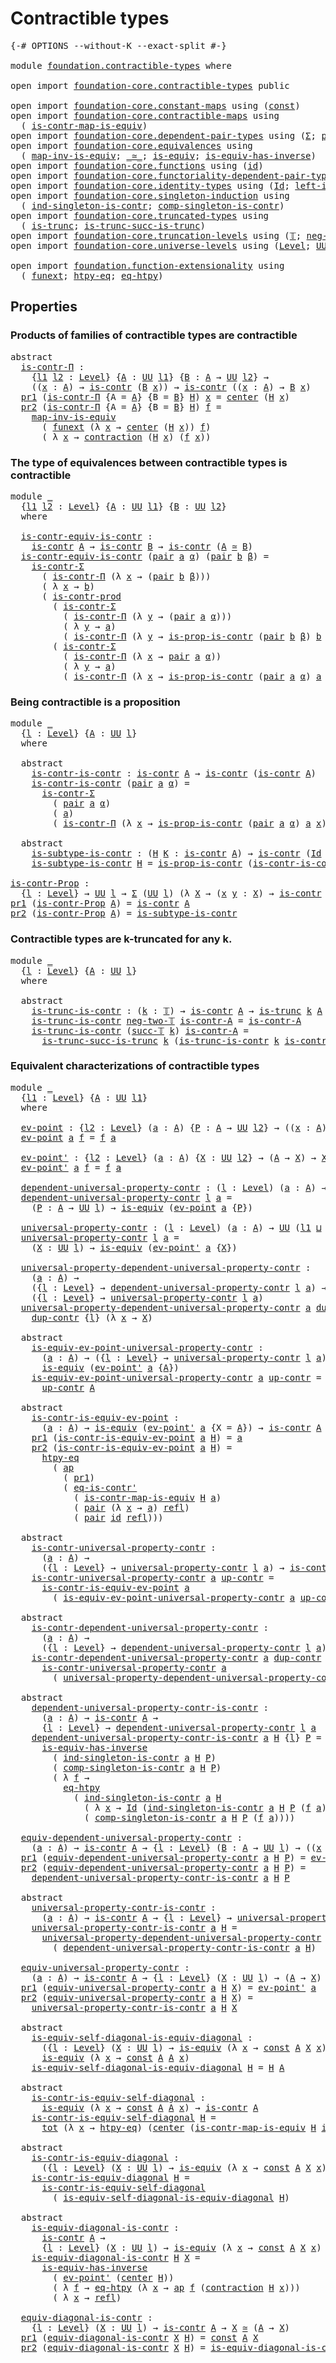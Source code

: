 # Contractible types

<pre class="Agda"><a id="31" class="Symbol">{-#</a> <a id="35" class="Keyword">OPTIONS</a> <a id="43" class="Pragma">--without-K</a> <a id="55" class="Pragma">--exact-split</a> <a id="69" class="Symbol">#-}</a>

<a id="74" class="Keyword">module</a> <a id="81" href="foundation.contractible-types.html" class="Module">foundation.contractible-types</a> <a id="111" class="Keyword">where</a>

<a id="118" class="Keyword">open</a> <a id="123" class="Keyword">import</a> <a id="130" href="foundation-core.contractible-types.html" class="Module">foundation-core.contractible-types</a> <a id="165" class="Keyword">public</a>

<a id="173" class="Keyword">open</a> <a id="178" class="Keyword">import</a> <a id="185" href="foundation-core.constant-maps.html" class="Module">foundation-core.constant-maps</a> <a id="215" class="Keyword">using</a> <a id="221" class="Symbol">(</a><a id="222" href="foundation-core.constant-maps.html#203" class="Function">const</a><a id="227" class="Symbol">)</a>
<a id="229" class="Keyword">open</a> <a id="234" class="Keyword">import</a> <a id="241" href="foundation-core.contractible-maps.html" class="Module">foundation-core.contractible-maps</a> <a id="275" class="Keyword">using</a>
  <a id="283" class="Symbol">(</a> <a id="285" href="foundation-core.contractible-maps.html#3850" class="Function">is-contr-map-is-equiv</a><a id="306" class="Symbol">)</a>
<a id="308" class="Keyword">open</a> <a id="313" class="Keyword">import</a> <a id="320" href="foundation-core.dependent-pair-types.html" class="Module">foundation-core.dependent-pair-types</a> <a id="357" class="Keyword">using</a> <a id="363" class="Symbol">(</a><a id="364" href="foundation-core.dependent-pair-types.html#502" class="Record">Σ</a><a id="365" class="Symbol">;</a> <a id="367" href="foundation-core.dependent-pair-types.html#575" class="InductiveConstructor">pair</a><a id="371" class="Symbol">;</a> <a id="373" href="foundation-core.dependent-pair-types.html#592" class="Field">pr1</a><a id="376" class="Symbol">;</a> <a id="378" href="foundation-core.dependent-pair-types.html#604" class="Field">pr2</a><a id="381" class="Symbol">)</a>
<a id="383" class="Keyword">open</a> <a id="388" class="Keyword">import</a> <a id="395" href="foundation-core.equivalences.html" class="Module">foundation-core.equivalences</a> <a id="424" class="Keyword">using</a>
  <a id="432" class="Symbol">(</a> <a id="434" href="foundation-core.equivalences.html#4173" class="Function">map-inv-is-equiv</a><a id="450" class="Symbol">;</a> <a id="452" href="foundation-core.equivalences.html#1607" class="Function Operator">_≃_</a><a id="455" class="Symbol">;</a> <a id="457" href="foundation-core.equivalences.html#1542" class="Function">is-equiv</a><a id="465" class="Symbol">;</a> <a id="467" href="foundation-core.equivalences.html#2999" class="Function">is-equiv-has-inverse</a><a id="487" class="Symbol">)</a>
<a id="489" class="Keyword">open</a> <a id="494" class="Keyword">import</a> <a id="501" href="foundation-core.functions.html" class="Module">foundation-core.functions</a> <a id="527" class="Keyword">using</a> <a id="533" class="Symbol">(</a><a id="534" href="foundation-core.functions.html#309" class="Function">id</a><a id="536" class="Symbol">)</a>
<a id="538" class="Keyword">open</a> <a id="543" class="Keyword">import</a> <a id="550" href="foundation-core.functoriality-dependent-pair-types.html" class="Module">foundation-core.functoriality-dependent-pair-types</a> <a id="601" class="Keyword">using</a> <a id="607" class="Symbol">(</a><a id="608" href="foundation-core.functoriality-dependent-pair-types.html#1881" class="Function">tot</a><a id="611" class="Symbol">)</a>
<a id="613" class="Keyword">open</a> <a id="618" class="Keyword">import</a> <a id="625" href="foundation-core.identity-types.html" class="Module">foundation-core.identity-types</a> <a id="656" class="Keyword">using</a> <a id="662" class="Symbol">(</a><a id="663" href="foundation-core.identity-types.html#641" class="Datatype">Id</a><a id="665" class="Symbol">;</a> <a id="667" href="foundation-core.identity-types.html#1995" class="Function">left-inv</a><a id="675" class="Symbol">;</a> <a id="677" href="foundation-core.identity-types.html#694" class="InductiveConstructor">refl</a><a id="681" class="Symbol">;</a> <a id="683" href="foundation-core.identity-types.html#2853" class="Function">ap</a><a id="685" class="Symbol">)</a>
<a id="687" class="Keyword">open</a> <a id="692" class="Keyword">import</a> <a id="699" href="foundation-core.singleton-induction.html" class="Module">foundation-core.singleton-induction</a> <a id="735" class="Keyword">using</a>
  <a id="743" class="Symbol">(</a> <a id="745" href="foundation-core.singleton-induction.html#1505" class="Function">ind-singleton-is-contr</a><a id="767" class="Symbol">;</a> <a id="769" href="foundation-core.singleton-induction.html#1760" class="Function">comp-singleton-is-contr</a><a id="792" class="Symbol">)</a>
<a id="794" class="Keyword">open</a> <a id="799" class="Keyword">import</a> <a id="806" href="foundation-core.truncated-types.html" class="Module">foundation-core.truncated-types</a> <a id="838" class="Keyword">using</a>
  <a id="846" class="Symbol">(</a> <a id="848" href="foundation-core.truncated-types.html#1466" class="Function">is-trunc</a><a id="856" class="Symbol">;</a> <a id="858" href="foundation-core.truncated-types.html#2114" class="Function">is-trunc-succ-is-trunc</a><a id="880" class="Symbol">)</a>
<a id="882" class="Keyword">open</a> <a id="887" class="Keyword">import</a> <a id="894" href="foundation-core.truncation-levels.html" class="Module">foundation-core.truncation-levels</a> <a id="928" class="Keyword">using</a> <a id="934" class="Symbol">(</a><a id="935" href="foundation-core.truncation-levels.html#382" class="Datatype">𝕋</a><a id="936" class="Symbol">;</a> <a id="938" href="foundation-core.truncation-levels.html#403" class="InductiveConstructor">neg-two-𝕋</a><a id="947" class="Symbol">;</a> <a id="949" href="foundation-core.truncation-levels.html#419" class="InductiveConstructor">succ-𝕋</a><a id="955" class="Symbol">)</a>
<a id="957" class="Keyword">open</a> <a id="962" class="Keyword">import</a> <a id="969" href="foundation-core.universe-levels.html" class="Module">foundation-core.universe-levels</a> <a id="1001" class="Keyword">using</a> <a id="1007" class="Symbol">(</a><a id="1008" href="Agda.Primitive.html#597" class="Postulate">Level</a><a id="1013" class="Symbol">;</a> <a id="1015" href="foundation-core.universe-levels.html#222" class="Primitive">UU</a><a id="1017" class="Symbol">;</a> <a id="1019" href="Agda.Primitive.html#810" class="Primitive Operator">_⊔_</a><a id="1022" class="Symbol">;</a> <a id="1024" href="Agda.Primitive.html#780" class="Primitive">lsuc</a><a id="1028" class="Symbol">)</a>

<a id="1031" class="Keyword">open</a> <a id="1036" class="Keyword">import</a> <a id="1043" href="foundation.function-extensionality.html" class="Module">foundation.function-extensionality</a> <a id="1078" class="Keyword">using</a>
  <a id="1086" class="Symbol">(</a> <a id="1088" href="foundation.function-extensionality.html#1240" class="Postulate">funext</a><a id="1094" class="Symbol">;</a> <a id="1096" href="foundation.function-extensionality.html#946" class="Function">htpy-eq</a><a id="1103" class="Symbol">;</a> <a id="1105" href="foundation.function-extensionality.html#1446" class="Function">eq-htpy</a><a id="1112" class="Symbol">)</a>
</pre>
## Properties

### Products of families of contractible types are contractible

<pre class="Agda"><a id="1207" class="Keyword">abstract</a>
  <a id="is-contr-Π"></a><a id="1218" href="foundation.contractible-types.html#1218" class="Function">is-contr-Π</a> <a id="1229" class="Symbol">:</a>
    <a id="1235" class="Symbol">{</a><a id="1236" href="foundation.contractible-types.html#1236" class="Bound">l1</a> <a id="1239" href="foundation.contractible-types.html#1239" class="Bound">l2</a> <a id="1242" class="Symbol">:</a> <a id="1244" href="Agda.Primitive.html#597" class="Postulate">Level</a><a id="1249" class="Symbol">}</a> <a id="1251" class="Symbol">{</a><a id="1252" href="foundation.contractible-types.html#1252" class="Bound">A</a> <a id="1254" class="Symbol">:</a> <a id="1256" href="foundation-core.universe-levels.html#222" class="Primitive">UU</a> <a id="1259" href="foundation.contractible-types.html#1236" class="Bound">l1</a><a id="1261" class="Symbol">}</a> <a id="1263" class="Symbol">{</a><a id="1264" href="foundation.contractible-types.html#1264" class="Bound">B</a> <a id="1266" class="Symbol">:</a> <a id="1268" href="foundation.contractible-types.html#1252" class="Bound">A</a> <a id="1270" class="Symbol">→</a> <a id="1272" href="foundation-core.universe-levels.html#222" class="Primitive">UU</a> <a id="1275" href="foundation.contractible-types.html#1239" class="Bound">l2</a><a id="1277" class="Symbol">}</a> <a id="1279" class="Symbol">→</a>
    <a id="1285" class="Symbol">((</a><a id="1287" href="foundation.contractible-types.html#1287" class="Bound">x</a> <a id="1289" class="Symbol">:</a> <a id="1291" href="foundation.contractible-types.html#1252" class="Bound">A</a><a id="1292" class="Symbol">)</a> <a id="1294" class="Symbol">→</a> <a id="1296" href="foundation-core.contractible-types.html#925" class="Function">is-contr</a> <a id="1305" class="Symbol">(</a><a id="1306" href="foundation.contractible-types.html#1264" class="Bound">B</a> <a id="1308" href="foundation.contractible-types.html#1287" class="Bound">x</a><a id="1309" class="Symbol">))</a> <a id="1312" class="Symbol">→</a> <a id="1314" href="foundation-core.contractible-types.html#925" class="Function">is-contr</a> <a id="1323" class="Symbol">((</a><a id="1325" href="foundation.contractible-types.html#1325" class="Bound">x</a> <a id="1327" class="Symbol">:</a> <a id="1329" href="foundation.contractible-types.html#1252" class="Bound">A</a><a id="1330" class="Symbol">)</a> <a id="1332" class="Symbol">→</a> <a id="1334" href="foundation.contractible-types.html#1264" class="Bound">B</a> <a id="1336" href="foundation.contractible-types.html#1325" class="Bound">x</a><a id="1337" class="Symbol">)</a>
  <a id="1341" href="foundation-core.dependent-pair-types.html#592" class="Field">pr1</a> <a id="1345" class="Symbol">(</a><a id="1346" href="foundation.contractible-types.html#1218" class="Function">is-contr-Π</a> <a id="1357" class="Symbol">{</a><a id="1358" class="Argument">A</a> <a id="1360" class="Symbol">=</a> <a id="1362" href="foundation.contractible-types.html#1362" class="Bound">A</a><a id="1363" class="Symbol">}</a> <a id="1365" class="Symbol">{</a><a id="1366" class="Argument">B</a> <a id="1368" class="Symbol">=</a> <a id="1370" href="foundation.contractible-types.html#1370" class="Bound">B</a><a id="1371" class="Symbol">}</a> <a id="1373" href="foundation.contractible-types.html#1373" class="Bound">H</a><a id="1374" class="Symbol">)</a> <a id="1376" href="foundation.contractible-types.html#1376" class="Bound">x</a> <a id="1378" class="Symbol">=</a> <a id="1380" href="foundation-core.contractible-types.html#1018" class="Function">center</a> <a id="1387" class="Symbol">(</a><a id="1388" href="foundation.contractible-types.html#1373" class="Bound">H</a> <a id="1390" href="foundation.contractible-types.html#1376" class="Bound">x</a><a id="1391" class="Symbol">)</a>
  <a id="1395" href="foundation-core.dependent-pair-types.html#604" class="Field">pr2</a> <a id="1399" class="Symbol">(</a><a id="1400" href="foundation.contractible-types.html#1218" class="Function">is-contr-Π</a> <a id="1411" class="Symbol">{</a><a id="1412" class="Argument">A</a> <a id="1414" class="Symbol">=</a> <a id="1416" href="foundation.contractible-types.html#1416" class="Bound">A</a><a id="1417" class="Symbol">}</a> <a id="1419" class="Symbol">{</a><a id="1420" class="Argument">B</a> <a id="1422" class="Symbol">=</a> <a id="1424" href="foundation.contractible-types.html#1424" class="Bound">B</a><a id="1425" class="Symbol">}</a> <a id="1427" href="foundation.contractible-types.html#1427" class="Bound">H</a><a id="1428" class="Symbol">)</a> <a id="1430" href="foundation.contractible-types.html#1430" class="Bound">f</a> <a id="1432" class="Symbol">=</a>
    <a id="1438" href="foundation-core.equivalences.html#4173" class="Function">map-inv-is-equiv</a>
      <a id="1461" class="Symbol">(</a> <a id="1463" href="foundation.function-extensionality.html#1240" class="Postulate">funext</a> <a id="1470" class="Symbol">(λ</a> <a id="1473" href="foundation.contractible-types.html#1473" class="Bound">x</a> <a id="1475" class="Symbol">→</a> <a id="1477" href="foundation-core.contractible-types.html#1018" class="Function">center</a> <a id="1484" class="Symbol">(</a><a id="1485" href="foundation.contractible-types.html#1427" class="Bound">H</a> <a id="1487" href="foundation.contractible-types.html#1473" class="Bound">x</a><a id="1488" class="Symbol">))</a> <a id="1491" href="foundation.contractible-types.html#1430" class="Bound">f</a><a id="1492" class="Symbol">)</a>
      <a id="1500" class="Symbol">(</a> <a id="1502" class="Symbol">λ</a> <a id="1504" href="foundation.contractible-types.html#1504" class="Bound">x</a> <a id="1506" class="Symbol">→</a> <a id="1508" href="foundation-core.contractible-types.html#1360" class="Function">contraction</a> <a id="1520" class="Symbol">(</a><a id="1521" href="foundation.contractible-types.html#1427" class="Bound">H</a> <a id="1523" href="foundation.contractible-types.html#1504" class="Bound">x</a><a id="1524" class="Symbol">)</a> <a id="1526" class="Symbol">(</a><a id="1527" href="foundation.contractible-types.html#1430" class="Bound">f</a> <a id="1529" href="foundation.contractible-types.html#1504" class="Bound">x</a><a id="1530" class="Symbol">))</a>
</pre>
### The type of equivalences between contractible types is contractible

<pre class="Agda"><a id="1619" class="Keyword">module</a> <a id="1626" href="foundation.contractible-types.html#1626" class="Module">_</a>
  <a id="1630" class="Symbol">{</a><a id="1631" href="foundation.contractible-types.html#1631" class="Bound">l1</a> <a id="1634" href="foundation.contractible-types.html#1634" class="Bound">l2</a> <a id="1637" class="Symbol">:</a> <a id="1639" href="Agda.Primitive.html#597" class="Postulate">Level</a><a id="1644" class="Symbol">}</a> <a id="1646" class="Symbol">{</a><a id="1647" href="foundation.contractible-types.html#1647" class="Bound">A</a> <a id="1649" class="Symbol">:</a> <a id="1651" href="foundation-core.universe-levels.html#222" class="Primitive">UU</a> <a id="1654" href="foundation.contractible-types.html#1631" class="Bound">l1</a><a id="1656" class="Symbol">}</a> <a id="1658" class="Symbol">{</a><a id="1659" href="foundation.contractible-types.html#1659" class="Bound">B</a> <a id="1661" class="Symbol">:</a> <a id="1663" href="foundation-core.universe-levels.html#222" class="Primitive">UU</a> <a id="1666" href="foundation.contractible-types.html#1634" class="Bound">l2</a><a id="1668" class="Symbol">}</a>
  <a id="1672" class="Keyword">where</a>

  <a id="1681" href="foundation.contractible-types.html#1681" class="Function">is-contr-equiv-is-contr</a> <a id="1705" class="Symbol">:</a>
    <a id="1711" href="foundation-core.contractible-types.html#925" class="Function">is-contr</a> <a id="1720" href="foundation.contractible-types.html#1647" class="Bound">A</a> <a id="1722" class="Symbol">→</a> <a id="1724" href="foundation-core.contractible-types.html#925" class="Function">is-contr</a> <a id="1733" href="foundation.contractible-types.html#1659" class="Bound">B</a> <a id="1735" class="Symbol">→</a> <a id="1737" href="foundation-core.contractible-types.html#925" class="Function">is-contr</a> <a id="1746" class="Symbol">(</a><a id="1747" href="foundation.contractible-types.html#1647" class="Bound">A</a> <a id="1749" href="foundation-core.equivalences.html#1607" class="Function Operator">≃</a> <a id="1751" href="foundation.contractible-types.html#1659" class="Bound">B</a><a id="1752" class="Symbol">)</a>
  <a id="1756" href="foundation.contractible-types.html#1681" class="Function">is-contr-equiv-is-contr</a> <a id="1780" class="Symbol">(</a><a id="1781" href="foundation-core.dependent-pair-types.html#575" class="InductiveConstructor">pair</a> <a id="1786" href="foundation.contractible-types.html#1786" class="Bound">a</a> <a id="1788" href="foundation.contractible-types.html#1788" class="Bound">α</a><a id="1789" class="Symbol">)</a> <a id="1791" class="Symbol">(</a><a id="1792" href="foundation-core.dependent-pair-types.html#575" class="InductiveConstructor">pair</a> <a id="1797" href="foundation.contractible-types.html#1797" class="Bound">b</a> <a id="1799" href="foundation.contractible-types.html#1799" class="Bound">β</a><a id="1800" class="Symbol">)</a> <a id="1802" class="Symbol">=</a>
    <a id="1808" href="foundation-core.contractible-types.html#6185" class="Function">is-contr-Σ</a>
      <a id="1825" class="Symbol">(</a> <a id="1827" href="foundation.contractible-types.html#1218" class="Function">is-contr-Π</a> <a id="1838" class="Symbol">(λ</a> <a id="1841" href="foundation.contractible-types.html#1841" class="Bound">x</a> <a id="1843" class="Symbol">→</a> <a id="1845" class="Symbol">(</a><a id="1846" href="foundation-core.dependent-pair-types.html#575" class="InductiveConstructor">pair</a> <a id="1851" href="foundation.contractible-types.html#1797" class="Bound">b</a> <a id="1853" href="foundation.contractible-types.html#1799" class="Bound">β</a><a id="1854" class="Symbol">)))</a>
      <a id="1864" class="Symbol">(</a> <a id="1866" class="Symbol">λ</a> <a id="1868" href="foundation.contractible-types.html#1868" class="Bound">x</a> <a id="1870" class="Symbol">→</a> <a id="1872" href="foundation.contractible-types.html#1797" class="Bound">b</a><a id="1873" class="Symbol">)</a>
      <a id="1881" class="Symbol">(</a> <a id="1883" href="foundation-core.contractible-types.html#5420" class="Function">is-contr-prod</a>
        <a id="1905" class="Symbol">(</a> <a id="1907" href="foundation-core.contractible-types.html#6185" class="Function">is-contr-Σ</a>
          <a id="1928" class="Symbol">(</a> <a id="1930" href="foundation.contractible-types.html#1218" class="Function">is-contr-Π</a> <a id="1941" class="Symbol">(λ</a> <a id="1944" href="foundation.contractible-types.html#1944" class="Bound">y</a> <a id="1946" class="Symbol">→</a> <a id="1948" class="Symbol">(</a><a id="1949" href="foundation-core.dependent-pair-types.html#575" class="InductiveConstructor">pair</a> <a id="1954" href="foundation.contractible-types.html#1786" class="Bound">a</a> <a id="1956" href="foundation.contractible-types.html#1788" class="Bound">α</a><a id="1957" class="Symbol">)))</a>
          <a id="1971" class="Symbol">(</a> <a id="1973" class="Symbol">λ</a> <a id="1975" href="foundation.contractible-types.html#1975" class="Bound">y</a> <a id="1977" class="Symbol">→</a> <a id="1979" href="foundation.contractible-types.html#1786" class="Bound">a</a><a id="1980" class="Symbol">)</a>
          <a id="1992" class="Symbol">(</a> <a id="1994" href="foundation.contractible-types.html#1218" class="Function">is-contr-Π</a> <a id="2005" class="Symbol">(λ</a> <a id="2008" href="foundation.contractible-types.html#2008" class="Bound">y</a> <a id="2010" class="Symbol">→</a> <a id="2012" href="foundation-core.contractible-types.html#6546" class="Function">is-prop-is-contr</a> <a id="2029" class="Symbol">(</a><a id="2030" href="foundation-core.dependent-pair-types.html#575" class="InductiveConstructor">pair</a> <a id="2035" href="foundation.contractible-types.html#1797" class="Bound">b</a> <a id="2037" href="foundation.contractible-types.html#1799" class="Bound">β</a><a id="2038" class="Symbol">)</a> <a id="2040" href="foundation.contractible-types.html#1797" class="Bound">b</a> <a id="2042" href="foundation.contractible-types.html#2008" class="Bound">y</a><a id="2043" class="Symbol">)))</a>
        <a id="2055" class="Symbol">(</a> <a id="2057" href="foundation-core.contractible-types.html#6185" class="Function">is-contr-Σ</a>
          <a id="2078" class="Symbol">(</a> <a id="2080" href="foundation.contractible-types.html#1218" class="Function">is-contr-Π</a> <a id="2091" class="Symbol">(λ</a> <a id="2094" href="foundation.contractible-types.html#2094" class="Bound">x</a> <a id="2096" class="Symbol">→</a> <a id="2098" href="foundation-core.dependent-pair-types.html#575" class="InductiveConstructor">pair</a> <a id="2103" href="foundation.contractible-types.html#1786" class="Bound">a</a> <a id="2105" href="foundation.contractible-types.html#1788" class="Bound">α</a><a id="2106" class="Symbol">))</a>
          <a id="2119" class="Symbol">(</a> <a id="2121" class="Symbol">λ</a> <a id="2123" href="foundation.contractible-types.html#2123" class="Bound">y</a> <a id="2125" class="Symbol">→</a> <a id="2127" href="foundation.contractible-types.html#1786" class="Bound">a</a><a id="2128" class="Symbol">)</a>
          <a id="2140" class="Symbol">(</a> <a id="2142" href="foundation.contractible-types.html#1218" class="Function">is-contr-Π</a> <a id="2153" class="Symbol">(λ</a> <a id="2156" href="foundation.contractible-types.html#2156" class="Bound">x</a> <a id="2158" class="Symbol">→</a> <a id="2160" href="foundation-core.contractible-types.html#6546" class="Function">is-prop-is-contr</a> <a id="2177" class="Symbol">(</a><a id="2178" href="foundation-core.dependent-pair-types.html#575" class="InductiveConstructor">pair</a> <a id="2183" href="foundation.contractible-types.html#1786" class="Bound">a</a> <a id="2185" href="foundation.contractible-types.html#1788" class="Bound">α</a><a id="2186" class="Symbol">)</a> <a id="2188" href="foundation.contractible-types.html#1786" class="Bound">a</a> <a id="2190" href="foundation.contractible-types.html#2156" class="Bound">x</a><a id="2191" class="Symbol">))))</a>
</pre>
### Being contractible is a proposition

<pre class="Agda"><a id="2250" class="Keyword">module</a> <a id="2257" href="foundation.contractible-types.html#2257" class="Module">_</a>
  <a id="2261" class="Symbol">{</a><a id="2262" href="foundation.contractible-types.html#2262" class="Bound">l</a> <a id="2264" class="Symbol">:</a> <a id="2266" href="Agda.Primitive.html#597" class="Postulate">Level</a><a id="2271" class="Symbol">}</a> <a id="2273" class="Symbol">{</a><a id="2274" href="foundation.contractible-types.html#2274" class="Bound">A</a> <a id="2276" class="Symbol">:</a> <a id="2278" href="foundation-core.universe-levels.html#222" class="Primitive">UU</a> <a id="2281" href="foundation.contractible-types.html#2262" class="Bound">l</a><a id="2282" class="Symbol">}</a>
  <a id="2286" class="Keyword">where</a>
  
  <a id="2297" class="Keyword">abstract</a>
    <a id="2310" href="foundation.contractible-types.html#2310" class="Function">is-contr-is-contr</a> <a id="2328" class="Symbol">:</a> <a id="2330" href="foundation-core.contractible-types.html#925" class="Function">is-contr</a> <a id="2339" href="foundation.contractible-types.html#2274" class="Bound">A</a> <a id="2341" class="Symbol">→</a> <a id="2343" href="foundation-core.contractible-types.html#925" class="Function">is-contr</a> <a id="2352" class="Symbol">(</a><a id="2353" href="foundation-core.contractible-types.html#925" class="Function">is-contr</a> <a id="2362" href="foundation.contractible-types.html#2274" class="Bound">A</a><a id="2363" class="Symbol">)</a>
    <a id="2369" href="foundation.contractible-types.html#2310" class="Function">is-contr-is-contr</a> <a id="2387" class="Symbol">(</a><a id="2388" href="foundation-core.dependent-pair-types.html#575" class="InductiveConstructor">pair</a> <a id="2393" href="foundation.contractible-types.html#2393" class="Bound">a</a> <a id="2395" href="foundation.contractible-types.html#2395" class="Bound">α</a><a id="2396" class="Symbol">)</a> <a id="2398" class="Symbol">=</a>
      <a id="2406" href="foundation-core.contractible-types.html#6185" class="Function">is-contr-Σ</a>
        <a id="2425" class="Symbol">(</a> <a id="2427" href="foundation-core.dependent-pair-types.html#575" class="InductiveConstructor">pair</a> <a id="2432" href="foundation.contractible-types.html#2393" class="Bound">a</a> <a id="2434" href="foundation.contractible-types.html#2395" class="Bound">α</a><a id="2435" class="Symbol">)</a>
        <a id="2445" class="Symbol">(</a> <a id="2447" href="foundation.contractible-types.html#2393" class="Bound">a</a><a id="2448" class="Symbol">)</a>
        <a id="2458" class="Symbol">(</a> <a id="2460" href="foundation.contractible-types.html#1218" class="Function">is-contr-Π</a> <a id="2471" class="Symbol">(λ</a> <a id="2474" href="foundation.contractible-types.html#2474" class="Bound">x</a> <a id="2476" class="Symbol">→</a> <a id="2478" href="foundation-core.contractible-types.html#6546" class="Function">is-prop-is-contr</a> <a id="2495" class="Symbol">(</a><a id="2496" href="foundation-core.dependent-pair-types.html#575" class="InductiveConstructor">pair</a> <a id="2501" href="foundation.contractible-types.html#2393" class="Bound">a</a> <a id="2503" href="foundation.contractible-types.html#2395" class="Bound">α</a><a id="2504" class="Symbol">)</a> <a id="2506" href="foundation.contractible-types.html#2393" class="Bound">a</a> <a id="2508" href="foundation.contractible-types.html#2474" class="Bound">x</a><a id="2509" class="Symbol">))</a>

  <a id="2515" class="Keyword">abstract</a>
    <a id="2528" href="foundation.contractible-types.html#2528" class="Function">is-subtype-is-contr</a> <a id="2548" class="Symbol">:</a> <a id="2550" class="Symbol">(</a><a id="2551" href="foundation.contractible-types.html#2551" class="Bound">H</a> <a id="2553" href="foundation.contractible-types.html#2553" class="Bound">K</a> <a id="2555" class="Symbol">:</a> <a id="2557" href="foundation-core.contractible-types.html#925" class="Function">is-contr</a> <a id="2566" href="foundation.contractible-types.html#2274" class="Bound">A</a><a id="2567" class="Symbol">)</a> <a id="2569" class="Symbol">→</a> <a id="2571" href="foundation-core.contractible-types.html#925" class="Function">is-contr</a> <a id="2580" class="Symbol">(</a><a id="2581" href="foundation-core.identity-types.html#641" class="Datatype">Id</a> <a id="2584" href="foundation.contractible-types.html#2551" class="Bound">H</a> <a id="2586" href="foundation.contractible-types.html#2553" class="Bound">K</a><a id="2587" class="Symbol">)</a>
    <a id="2593" href="foundation.contractible-types.html#2528" class="Function">is-subtype-is-contr</a> <a id="2613" href="foundation.contractible-types.html#2613" class="Bound">H</a> <a id="2615" class="Symbol">=</a> <a id="2617" href="foundation-core.contractible-types.html#6546" class="Function">is-prop-is-contr</a> <a id="2634" class="Symbol">(</a><a id="2635" href="foundation.contractible-types.html#2310" class="Function">is-contr-is-contr</a> <a id="2653" href="foundation.contractible-types.html#2613" class="Bound">H</a><a id="2654" class="Symbol">)</a> <a id="2656" href="foundation.contractible-types.html#2613" class="Bound">H</a>

<a id="is-contr-Prop"></a><a id="2659" href="foundation.contractible-types.html#2659" class="Function">is-contr-Prop</a> <a id="2673" class="Symbol">:</a>
  <a id="2677" class="Symbol">{</a><a id="2678" href="foundation.contractible-types.html#2678" class="Bound">l</a> <a id="2680" class="Symbol">:</a> <a id="2682" href="Agda.Primitive.html#597" class="Postulate">Level</a><a id="2687" class="Symbol">}</a> <a id="2689" class="Symbol">→</a> <a id="2691" href="foundation-core.universe-levels.html#222" class="Primitive">UU</a> <a id="2694" href="foundation.contractible-types.html#2678" class="Bound">l</a> <a id="2696" class="Symbol">→</a> <a id="2698" href="foundation-core.dependent-pair-types.html#502" class="Record">Σ</a> <a id="2700" class="Symbol">(</a><a id="2701" href="foundation-core.universe-levels.html#222" class="Primitive">UU</a> <a id="2704" href="foundation.contractible-types.html#2678" class="Bound">l</a><a id="2705" class="Symbol">)</a> <a id="2707" class="Symbol">(λ</a> <a id="2710" href="foundation.contractible-types.html#2710" class="Bound">X</a> <a id="2712" class="Symbol">→</a> <a id="2714" class="Symbol">(</a><a id="2715" href="foundation.contractible-types.html#2715" class="Bound">x</a> <a id="2717" href="foundation.contractible-types.html#2717" class="Bound">y</a> <a id="2719" class="Symbol">:</a> <a id="2721" href="foundation.contractible-types.html#2710" class="Bound">X</a><a id="2722" class="Symbol">)</a> <a id="2724" class="Symbol">→</a> <a id="2726" href="foundation-core.contractible-types.html#925" class="Function">is-contr</a> <a id="2735" class="Symbol">(</a><a id="2736" href="foundation-core.identity-types.html#641" class="Datatype">Id</a> <a id="2739" href="foundation.contractible-types.html#2715" class="Bound">x</a> <a id="2741" href="foundation.contractible-types.html#2717" class="Bound">y</a><a id="2742" class="Symbol">))</a>
<a id="2745" href="foundation-core.dependent-pair-types.html#592" class="Field">pr1</a> <a id="2749" class="Symbol">(</a><a id="2750" href="foundation.contractible-types.html#2659" class="Function">is-contr-Prop</a> <a id="2764" href="foundation.contractible-types.html#2764" class="Bound">A</a><a id="2765" class="Symbol">)</a> <a id="2767" class="Symbol">=</a> <a id="2769" href="foundation-core.contractible-types.html#925" class="Function">is-contr</a> <a id="2778" href="foundation.contractible-types.html#2764" class="Bound">A</a>
<a id="2780" href="foundation-core.dependent-pair-types.html#604" class="Field">pr2</a> <a id="2784" class="Symbol">(</a><a id="2785" href="foundation.contractible-types.html#2659" class="Function">is-contr-Prop</a> <a id="2799" href="foundation.contractible-types.html#2799" class="Bound">A</a><a id="2800" class="Symbol">)</a> <a id="2802" class="Symbol">=</a> <a id="2804" href="foundation.contractible-types.html#2528" class="Function">is-subtype-is-contr</a>
</pre>
### Contractible types are k-truncated for any k.

<pre class="Agda"><a id="2888" class="Keyword">module</a> <a id="2895" href="foundation.contractible-types.html#2895" class="Module">_</a>
  <a id="2899" class="Symbol">{</a><a id="2900" href="foundation.contractible-types.html#2900" class="Bound">l</a> <a id="2902" class="Symbol">:</a> <a id="2904" href="Agda.Primitive.html#597" class="Postulate">Level</a><a id="2909" class="Symbol">}</a> <a id="2911" class="Symbol">{</a><a id="2912" href="foundation.contractible-types.html#2912" class="Bound">A</a> <a id="2914" class="Symbol">:</a> <a id="2916" href="foundation-core.universe-levels.html#222" class="Primitive">UU</a> <a id="2919" href="foundation.contractible-types.html#2900" class="Bound">l</a><a id="2920" class="Symbol">}</a>
  <a id="2924" class="Keyword">where</a>
  
  <a id="2935" class="Keyword">abstract</a>
    <a id="2948" href="foundation.contractible-types.html#2948" class="Function">is-trunc-is-contr</a> <a id="2966" class="Symbol">:</a> <a id="2968" class="Symbol">(</a><a id="2969" href="foundation.contractible-types.html#2969" class="Bound">k</a> <a id="2971" class="Symbol">:</a> <a id="2973" href="foundation-core.truncation-levels.html#382" class="Datatype">𝕋</a><a id="2974" class="Symbol">)</a> <a id="2976" class="Symbol">→</a> <a id="2978" href="foundation-core.contractible-types.html#925" class="Function">is-contr</a> <a id="2987" href="foundation.contractible-types.html#2912" class="Bound">A</a> <a id="2989" class="Symbol">→</a> <a id="2991" href="foundation-core.truncated-types.html#1466" class="Function">is-trunc</a> <a id="3000" href="foundation.contractible-types.html#2969" class="Bound">k</a> <a id="3002" href="foundation.contractible-types.html#2912" class="Bound">A</a>
    <a id="3008" href="foundation.contractible-types.html#2948" class="Function">is-trunc-is-contr</a> <a id="3026" href="foundation-core.truncation-levels.html#403" class="InductiveConstructor">neg-two-𝕋</a> <a id="3036" href="foundation.contractible-types.html#3036" class="Bound">is-contr-A</a> <a id="3047" class="Symbol">=</a> <a id="3049" href="foundation.contractible-types.html#3036" class="Bound">is-contr-A</a>
    <a id="3064" href="foundation.contractible-types.html#2948" class="Function">is-trunc-is-contr</a> <a id="3082" class="Symbol">(</a><a id="3083" href="foundation-core.truncation-levels.html#419" class="InductiveConstructor">succ-𝕋</a> <a id="3090" href="foundation.contractible-types.html#3090" class="Bound">k</a><a id="3091" class="Symbol">)</a> <a id="3093" href="foundation.contractible-types.html#3093" class="Bound">is-contr-A</a> <a id="3104" class="Symbol">=</a>
      <a id="3112" href="foundation-core.truncated-types.html#2114" class="Function">is-trunc-succ-is-trunc</a> <a id="3135" href="foundation.contractible-types.html#3090" class="Bound">k</a> <a id="3137" class="Symbol">(</a><a id="3138" href="foundation.contractible-types.html#2948" class="Function">is-trunc-is-contr</a> <a id="3156" href="foundation.contractible-types.html#3090" class="Bound">k</a> <a id="3158" href="foundation.contractible-types.html#3093" class="Bound">is-contr-A</a><a id="3168" class="Symbol">)</a>
</pre>
### Equivalent characterizations of contractible types

<pre class="Agda"><a id="3239" class="Keyword">module</a> <a id="3246" href="foundation.contractible-types.html#3246" class="Module">_</a>
  <a id="3250" class="Symbol">{</a><a id="3251" href="foundation.contractible-types.html#3251" class="Bound">l1</a> <a id="3254" class="Symbol">:</a> <a id="3256" href="Agda.Primitive.html#597" class="Postulate">Level</a><a id="3261" class="Symbol">}</a> <a id="3263" class="Symbol">{</a><a id="3264" href="foundation.contractible-types.html#3264" class="Bound">A</a> <a id="3266" class="Symbol">:</a> <a id="3268" href="foundation-core.universe-levels.html#222" class="Primitive">UU</a> <a id="3271" href="foundation.contractible-types.html#3251" class="Bound">l1</a><a id="3273" class="Symbol">}</a>
  <a id="3277" class="Keyword">where</a>

  <a id="3286" href="foundation.contractible-types.html#3286" class="Function">ev-point</a> <a id="3295" class="Symbol">:</a> <a id="3297" class="Symbol">{</a><a id="3298" href="foundation.contractible-types.html#3298" class="Bound">l2</a> <a id="3301" class="Symbol">:</a> <a id="3303" href="Agda.Primitive.html#597" class="Postulate">Level</a><a id="3308" class="Symbol">}</a> <a id="3310" class="Symbol">(</a><a id="3311" href="foundation.contractible-types.html#3311" class="Bound">a</a> <a id="3313" class="Symbol">:</a> <a id="3315" href="foundation.contractible-types.html#3264" class="Bound">A</a><a id="3316" class="Symbol">)</a> <a id="3318" class="Symbol">{</a><a id="3319" href="foundation.contractible-types.html#3319" class="Bound">P</a> <a id="3321" class="Symbol">:</a> <a id="3323" href="foundation.contractible-types.html#3264" class="Bound">A</a> <a id="3325" class="Symbol">→</a> <a id="3327" href="foundation-core.universe-levels.html#222" class="Primitive">UU</a> <a id="3330" href="foundation.contractible-types.html#3298" class="Bound">l2</a><a id="3332" class="Symbol">}</a> <a id="3334" class="Symbol">→</a> <a id="3336" class="Symbol">((</a><a id="3338" href="foundation.contractible-types.html#3338" class="Bound">x</a> <a id="3340" class="Symbol">:</a> <a id="3342" href="foundation.contractible-types.html#3264" class="Bound">A</a><a id="3343" class="Symbol">)</a> <a id="3345" class="Symbol">→</a> <a id="3347" href="foundation.contractible-types.html#3319" class="Bound">P</a> <a id="3349" href="foundation.contractible-types.html#3338" class="Bound">x</a><a id="3350" class="Symbol">)</a> <a id="3352" class="Symbol">→</a> <a id="3354" href="foundation.contractible-types.html#3319" class="Bound">P</a> <a id="3356" href="foundation.contractible-types.html#3311" class="Bound">a</a>
  <a id="3360" href="foundation.contractible-types.html#3286" class="Function">ev-point</a> <a id="3369" href="foundation.contractible-types.html#3369" class="Bound">a</a> <a id="3371" href="foundation.contractible-types.html#3371" class="Bound">f</a> <a id="3373" class="Symbol">=</a> <a id="3375" href="foundation.contractible-types.html#3371" class="Bound">f</a> <a id="3377" href="foundation.contractible-types.html#3369" class="Bound">a</a>

  <a id="3382" href="foundation.contractible-types.html#3382" class="Function">ev-point&#39;</a> <a id="3392" class="Symbol">:</a> <a id="3394" class="Symbol">{</a><a id="3395" href="foundation.contractible-types.html#3395" class="Bound">l2</a> <a id="3398" class="Symbol">:</a> <a id="3400" href="Agda.Primitive.html#597" class="Postulate">Level</a><a id="3405" class="Symbol">}</a> <a id="3407" class="Symbol">(</a><a id="3408" href="foundation.contractible-types.html#3408" class="Bound">a</a> <a id="3410" class="Symbol">:</a> <a id="3412" href="foundation.contractible-types.html#3264" class="Bound">A</a><a id="3413" class="Symbol">)</a> <a id="3415" class="Symbol">{</a><a id="3416" href="foundation.contractible-types.html#3416" class="Bound">X</a> <a id="3418" class="Symbol">:</a> <a id="3420" href="foundation-core.universe-levels.html#222" class="Primitive">UU</a> <a id="3423" href="foundation.contractible-types.html#3395" class="Bound">l2</a><a id="3425" class="Symbol">}</a> <a id="3427" class="Symbol">→</a> <a id="3429" class="Symbol">(</a><a id="3430" href="foundation.contractible-types.html#3264" class="Bound">A</a> <a id="3432" class="Symbol">→</a> <a id="3434" href="foundation.contractible-types.html#3416" class="Bound">X</a><a id="3435" class="Symbol">)</a> <a id="3437" class="Symbol">→</a> <a id="3439" href="foundation.contractible-types.html#3416" class="Bound">X</a>
  <a id="3443" href="foundation.contractible-types.html#3382" class="Function">ev-point&#39;</a> <a id="3453" href="foundation.contractible-types.html#3453" class="Bound">a</a> <a id="3455" href="foundation.contractible-types.html#3455" class="Bound">f</a> <a id="3457" class="Symbol">=</a> <a id="3459" href="foundation.contractible-types.html#3455" class="Bound">f</a> <a id="3461" href="foundation.contractible-types.html#3453" class="Bound">a</a>

  <a id="3466" href="foundation.contractible-types.html#3466" class="Function">dependent-universal-property-contr</a> <a id="3501" class="Symbol">:</a> <a id="3503" class="Symbol">(</a><a id="3504" href="foundation.contractible-types.html#3504" class="Bound">l</a> <a id="3506" class="Symbol">:</a> <a id="3508" href="Agda.Primitive.html#597" class="Postulate">Level</a><a id="3513" class="Symbol">)</a> <a id="3515" class="Symbol">(</a><a id="3516" href="foundation.contractible-types.html#3516" class="Bound">a</a> <a id="3518" class="Symbol">:</a> <a id="3520" href="foundation.contractible-types.html#3264" class="Bound">A</a><a id="3521" class="Symbol">)</a> <a id="3523" class="Symbol">→</a> <a id="3525" href="foundation-core.universe-levels.html#222" class="Primitive">UU</a> <a id="3528" class="Symbol">(</a><a id="3529" href="foundation.contractible-types.html#3251" class="Bound">l1</a> <a id="3532" href="Agda.Primitive.html#810" class="Primitive Operator">⊔</a> <a id="3534" href="Agda.Primitive.html#780" class="Primitive">lsuc</a> <a id="3539" href="foundation.contractible-types.html#3504" class="Bound">l</a><a id="3540" class="Symbol">)</a>
  <a id="3544" href="foundation.contractible-types.html#3466" class="Function">dependent-universal-property-contr</a> <a id="3579" href="foundation.contractible-types.html#3579" class="Bound">l</a> <a id="3581" href="foundation.contractible-types.html#3581" class="Bound">a</a> <a id="3583" class="Symbol">=</a>
    <a id="3589" class="Symbol">(</a><a id="3590" href="foundation.contractible-types.html#3590" class="Bound">P</a> <a id="3592" class="Symbol">:</a> <a id="3594" href="foundation.contractible-types.html#3264" class="Bound">A</a> <a id="3596" class="Symbol">→</a> <a id="3598" href="foundation-core.universe-levels.html#222" class="Primitive">UU</a> <a id="3601" href="foundation.contractible-types.html#3579" class="Bound">l</a><a id="3602" class="Symbol">)</a> <a id="3604" class="Symbol">→</a> <a id="3606" href="foundation-core.equivalences.html#1542" class="Function">is-equiv</a> <a id="3615" class="Symbol">(</a><a id="3616" href="foundation.contractible-types.html#3286" class="Function">ev-point</a> <a id="3625" href="foundation.contractible-types.html#3581" class="Bound">a</a> <a id="3627" class="Symbol">{</a><a id="3628" href="foundation.contractible-types.html#3590" class="Bound">P</a><a id="3629" class="Symbol">})</a>

  <a id="3635" href="foundation.contractible-types.html#3635" class="Function">universal-property-contr</a> <a id="3660" class="Symbol">:</a> <a id="3662" class="Symbol">(</a><a id="3663" href="foundation.contractible-types.html#3663" class="Bound">l</a> <a id="3665" class="Symbol">:</a> <a id="3667" href="Agda.Primitive.html#597" class="Postulate">Level</a><a id="3672" class="Symbol">)</a> <a id="3674" class="Symbol">(</a><a id="3675" href="foundation.contractible-types.html#3675" class="Bound">a</a> <a id="3677" class="Symbol">:</a> <a id="3679" href="foundation.contractible-types.html#3264" class="Bound">A</a><a id="3680" class="Symbol">)</a> <a id="3682" class="Symbol">→</a> <a id="3684" href="foundation-core.universe-levels.html#222" class="Primitive">UU</a> <a id="3687" class="Symbol">(</a><a id="3688" href="foundation.contractible-types.html#3251" class="Bound">l1</a> <a id="3691" href="Agda.Primitive.html#810" class="Primitive Operator">⊔</a> <a id="3693" href="Agda.Primitive.html#780" class="Primitive">lsuc</a> <a id="3698" href="foundation.contractible-types.html#3663" class="Bound">l</a><a id="3699" class="Symbol">)</a>
  <a id="3703" href="foundation.contractible-types.html#3635" class="Function">universal-property-contr</a> <a id="3728" href="foundation.contractible-types.html#3728" class="Bound">l</a> <a id="3730" href="foundation.contractible-types.html#3730" class="Bound">a</a> <a id="3732" class="Symbol">=</a>
    <a id="3738" class="Symbol">(</a><a id="3739" href="foundation.contractible-types.html#3739" class="Bound">X</a> <a id="3741" class="Symbol">:</a> <a id="3743" href="foundation-core.universe-levels.html#222" class="Primitive">UU</a> <a id="3746" href="foundation.contractible-types.html#3728" class="Bound">l</a><a id="3747" class="Symbol">)</a> <a id="3749" class="Symbol">→</a> <a id="3751" href="foundation-core.equivalences.html#1542" class="Function">is-equiv</a> <a id="3760" class="Symbol">(</a><a id="3761" href="foundation.contractible-types.html#3382" class="Function">ev-point&#39;</a> <a id="3771" href="foundation.contractible-types.html#3730" class="Bound">a</a> <a id="3773" class="Symbol">{</a><a id="3774" href="foundation.contractible-types.html#3739" class="Bound">X</a><a id="3775" class="Symbol">})</a>

  <a id="3781" href="foundation.contractible-types.html#3781" class="Function">universal-property-dependent-universal-property-contr</a> <a id="3835" class="Symbol">:</a>
    <a id="3841" class="Symbol">(</a><a id="3842" href="foundation.contractible-types.html#3842" class="Bound">a</a> <a id="3844" class="Symbol">:</a> <a id="3846" href="foundation.contractible-types.html#3264" class="Bound">A</a><a id="3847" class="Symbol">)</a> <a id="3849" class="Symbol">→</a>
    <a id="3855" class="Symbol">({</a><a id="3857" href="foundation.contractible-types.html#3857" class="Bound">l</a> <a id="3859" class="Symbol">:</a> <a id="3861" href="Agda.Primitive.html#597" class="Postulate">Level</a><a id="3866" class="Symbol">}</a> <a id="3868" class="Symbol">→</a> <a id="3870" href="foundation.contractible-types.html#3466" class="Function">dependent-universal-property-contr</a> <a id="3905" href="foundation.contractible-types.html#3857" class="Bound">l</a> <a id="3907" href="foundation.contractible-types.html#3842" class="Bound">a</a><a id="3908" class="Symbol">)</a> <a id="3910" class="Symbol">→</a>
    <a id="3916" class="Symbol">({</a><a id="3918" href="foundation.contractible-types.html#3918" class="Bound">l</a> <a id="3920" class="Symbol">:</a> <a id="3922" href="Agda.Primitive.html#597" class="Postulate">Level</a><a id="3927" class="Symbol">}</a> <a id="3929" class="Symbol">→</a> <a id="3931" href="foundation.contractible-types.html#3635" class="Function">universal-property-contr</a> <a id="3956" href="foundation.contractible-types.html#3918" class="Bound">l</a> <a id="3958" href="foundation.contractible-types.html#3842" class="Bound">a</a><a id="3959" class="Symbol">)</a>
  <a id="3963" href="foundation.contractible-types.html#3781" class="Function">universal-property-dependent-universal-property-contr</a> <a id="4017" href="foundation.contractible-types.html#4017" class="Bound">a</a> <a id="4019" href="foundation.contractible-types.html#4019" class="Bound">dup-contr</a> <a id="4029" class="Symbol">{</a><a id="4030" href="foundation.contractible-types.html#4030" class="Bound">l</a><a id="4031" class="Symbol">}</a> <a id="4033" href="foundation.contractible-types.html#4033" class="Bound">X</a> <a id="4035" class="Symbol">=</a>
    <a id="4041" href="foundation.contractible-types.html#4019" class="Bound">dup-contr</a> <a id="4051" class="Symbol">{</a><a id="4052" href="foundation.contractible-types.html#4030" class="Bound">l</a><a id="4053" class="Symbol">}</a> <a id="4055" class="Symbol">(λ</a> <a id="4058" href="foundation.contractible-types.html#4058" class="Bound">x</a> <a id="4060" class="Symbol">→</a> <a id="4062" href="foundation.contractible-types.html#4033" class="Bound">X</a><a id="4063" class="Symbol">)</a>

  <a id="4068" class="Keyword">abstract</a>
    <a id="4081" href="foundation.contractible-types.html#4081" class="Function">is-equiv-ev-point-universal-property-contr</a> <a id="4124" class="Symbol">:</a>
      <a id="4132" class="Symbol">(</a><a id="4133" href="foundation.contractible-types.html#4133" class="Bound">a</a> <a id="4135" class="Symbol">:</a> <a id="4137" href="foundation.contractible-types.html#3264" class="Bound">A</a><a id="4138" class="Symbol">)</a> <a id="4140" class="Symbol">→</a> <a id="4142" class="Symbol">({</a><a id="4144" href="foundation.contractible-types.html#4144" class="Bound">l</a> <a id="4146" class="Symbol">:</a> <a id="4148" href="Agda.Primitive.html#597" class="Postulate">Level</a><a id="4153" class="Symbol">}</a> <a id="4155" class="Symbol">→</a> <a id="4157" href="foundation.contractible-types.html#3635" class="Function">universal-property-contr</a> <a id="4182" href="foundation.contractible-types.html#4144" class="Bound">l</a> <a id="4184" href="foundation.contractible-types.html#4133" class="Bound">a</a><a id="4185" class="Symbol">)</a> <a id="4187" class="Symbol">→</a>
      <a id="4195" href="foundation-core.equivalences.html#1542" class="Function">is-equiv</a> <a id="4204" class="Symbol">(</a><a id="4205" href="foundation.contractible-types.html#3382" class="Function">ev-point&#39;</a> <a id="4215" href="foundation.contractible-types.html#4133" class="Bound">a</a> <a id="4217" class="Symbol">{</a><a id="4218" href="foundation.contractible-types.html#3264" class="Bound">A</a><a id="4219" class="Symbol">})</a>
    <a id="4226" href="foundation.contractible-types.html#4081" class="Function">is-equiv-ev-point-universal-property-contr</a> <a id="4269" href="foundation.contractible-types.html#4269" class="Bound">a</a> <a id="4271" href="foundation.contractible-types.html#4271" class="Bound">up-contr</a> <a id="4280" class="Symbol">=</a>
      <a id="4288" href="foundation.contractible-types.html#4271" class="Bound">up-contr</a> <a id="4297" href="foundation.contractible-types.html#3264" class="Bound">A</a>

  <a id="4302" class="Keyword">abstract</a>
    <a id="4315" href="foundation.contractible-types.html#4315" class="Function">is-contr-is-equiv-ev-point</a> <a id="4342" class="Symbol">:</a>
      <a id="4350" class="Symbol">(</a><a id="4351" href="foundation.contractible-types.html#4351" class="Bound">a</a> <a id="4353" class="Symbol">:</a> <a id="4355" href="foundation.contractible-types.html#3264" class="Bound">A</a><a id="4356" class="Symbol">)</a> <a id="4358" class="Symbol">→</a> <a id="4360" href="foundation-core.equivalences.html#1542" class="Function">is-equiv</a> <a id="4369" class="Symbol">(</a><a id="4370" href="foundation.contractible-types.html#3382" class="Function">ev-point&#39;</a> <a id="4380" href="foundation.contractible-types.html#4351" class="Bound">a</a> <a id="4382" class="Symbol">{</a><a id="4383" class="Argument">X</a> <a id="4385" class="Symbol">=</a> <a id="4387" href="foundation.contractible-types.html#3264" class="Bound">A</a><a id="4388" class="Symbol">})</a> <a id="4391" class="Symbol">→</a> <a id="4393" href="foundation-core.contractible-types.html#925" class="Function">is-contr</a> <a id="4402" href="foundation.contractible-types.html#3264" class="Bound">A</a>
    <a id="4408" href="foundation-core.dependent-pair-types.html#592" class="Field">pr1</a> <a id="4412" class="Symbol">(</a><a id="4413" href="foundation.contractible-types.html#4315" class="Function">is-contr-is-equiv-ev-point</a> <a id="4440" href="foundation.contractible-types.html#4440" class="Bound">a</a> <a id="4442" href="foundation.contractible-types.html#4442" class="Bound">H</a><a id="4443" class="Symbol">)</a> <a id="4445" class="Symbol">=</a> <a id="4447" href="foundation.contractible-types.html#4440" class="Bound">a</a>
    <a id="4453" href="foundation-core.dependent-pair-types.html#604" class="Field">pr2</a> <a id="4457" class="Symbol">(</a><a id="4458" href="foundation.contractible-types.html#4315" class="Function">is-contr-is-equiv-ev-point</a> <a id="4485" href="foundation.contractible-types.html#4485" class="Bound">a</a> <a id="4487" href="foundation.contractible-types.html#4487" class="Bound">H</a><a id="4488" class="Symbol">)</a> <a id="4490" class="Symbol">=</a>
      <a id="4498" href="foundation.function-extensionality.html#946" class="Function">htpy-eq</a>
        <a id="4514" class="Symbol">(</a> <a id="4516" href="foundation-core.identity-types.html#2853" class="Function">ap</a>
          <a id="4529" class="Symbol">(</a> <a id="4531" href="foundation-core.dependent-pair-types.html#592" class="Field">pr1</a><a id="4534" class="Symbol">)</a>
          <a id="4546" class="Symbol">(</a> <a id="4548" href="foundation-core.contractible-types.html#1107" class="Function">eq-is-contr&#39;</a>
            <a id="4573" class="Symbol">(</a> <a id="4575" href="foundation-core.contractible-maps.html#3850" class="Function">is-contr-map-is-equiv</a> <a id="4597" href="foundation.contractible-types.html#4487" class="Bound">H</a> <a id="4599" href="foundation.contractible-types.html#4485" class="Bound">a</a><a id="4600" class="Symbol">)</a>
            <a id="4614" class="Symbol">(</a> <a id="4616" href="foundation-core.dependent-pair-types.html#575" class="InductiveConstructor">pair</a> <a id="4621" class="Symbol">(λ</a> <a id="4624" href="foundation.contractible-types.html#4624" class="Bound">x</a> <a id="4626" class="Symbol">→</a> <a id="4628" href="foundation.contractible-types.html#4485" class="Bound">a</a><a id="4629" class="Symbol">)</a> <a id="4631" href="foundation-core.identity-types.html#694" class="InductiveConstructor">refl</a><a id="4635" class="Symbol">)</a>
            <a id="4649" class="Symbol">(</a> <a id="4651" href="foundation-core.dependent-pair-types.html#575" class="InductiveConstructor">pair</a> <a id="4656" href="foundation-core.functions.html#309" class="Function">id</a> <a id="4659" href="foundation-core.identity-types.html#694" class="InductiveConstructor">refl</a><a id="4663" class="Symbol">)))</a>

  <a id="4670" class="Keyword">abstract</a>
    <a id="4683" href="foundation.contractible-types.html#4683" class="Function">is-contr-universal-property-contr</a> <a id="4717" class="Symbol">:</a>
      <a id="4725" class="Symbol">(</a><a id="4726" href="foundation.contractible-types.html#4726" class="Bound">a</a> <a id="4728" class="Symbol">:</a> <a id="4730" href="foundation.contractible-types.html#3264" class="Bound">A</a><a id="4731" class="Symbol">)</a> <a id="4733" class="Symbol">→</a>
      <a id="4741" class="Symbol">({</a><a id="4743" href="foundation.contractible-types.html#4743" class="Bound">l</a> <a id="4745" class="Symbol">:</a> <a id="4747" href="Agda.Primitive.html#597" class="Postulate">Level</a><a id="4752" class="Symbol">}</a> <a id="4754" class="Symbol">→</a> <a id="4756" href="foundation.contractible-types.html#3635" class="Function">universal-property-contr</a> <a id="4781" href="foundation.contractible-types.html#4743" class="Bound">l</a> <a id="4783" href="foundation.contractible-types.html#4726" class="Bound">a</a><a id="4784" class="Symbol">)</a> <a id="4786" class="Symbol">→</a> <a id="4788" href="foundation-core.contractible-types.html#925" class="Function">is-contr</a> <a id="4797" href="foundation.contractible-types.html#3264" class="Bound">A</a>
    <a id="4803" href="foundation.contractible-types.html#4683" class="Function">is-contr-universal-property-contr</a> <a id="4837" href="foundation.contractible-types.html#4837" class="Bound">a</a> <a id="4839" href="foundation.contractible-types.html#4839" class="Bound">up-contr</a> <a id="4848" class="Symbol">=</a>
      <a id="4856" href="foundation.contractible-types.html#4315" class="Function">is-contr-is-equiv-ev-point</a> <a id="4883" href="foundation.contractible-types.html#4837" class="Bound">a</a>
        <a id="4893" class="Symbol">(</a> <a id="4895" href="foundation.contractible-types.html#4081" class="Function">is-equiv-ev-point-universal-property-contr</a> <a id="4938" href="foundation.contractible-types.html#4837" class="Bound">a</a> <a id="4940" href="foundation.contractible-types.html#4839" class="Bound">up-contr</a><a id="4948" class="Symbol">)</a>

  <a id="4953" class="Keyword">abstract</a>
    <a id="4966" href="foundation.contractible-types.html#4966" class="Function">is-contr-dependent-universal-property-contr</a> <a id="5010" class="Symbol">:</a>
      <a id="5018" class="Symbol">(</a><a id="5019" href="foundation.contractible-types.html#5019" class="Bound">a</a> <a id="5021" class="Symbol">:</a> <a id="5023" href="foundation.contractible-types.html#3264" class="Bound">A</a><a id="5024" class="Symbol">)</a> <a id="5026" class="Symbol">→</a>
      <a id="5034" class="Symbol">({</a><a id="5036" href="foundation.contractible-types.html#5036" class="Bound">l</a> <a id="5038" class="Symbol">:</a> <a id="5040" href="Agda.Primitive.html#597" class="Postulate">Level</a><a id="5045" class="Symbol">}</a> <a id="5047" class="Symbol">→</a> <a id="5049" href="foundation.contractible-types.html#3466" class="Function">dependent-universal-property-contr</a> <a id="5084" href="foundation.contractible-types.html#5036" class="Bound">l</a> <a id="5086" href="foundation.contractible-types.html#5019" class="Bound">a</a><a id="5087" class="Symbol">)</a> <a id="5089" class="Symbol">→</a> <a id="5091" href="foundation-core.contractible-types.html#925" class="Function">is-contr</a> <a id="5100" href="foundation.contractible-types.html#3264" class="Bound">A</a>
    <a id="5106" href="foundation.contractible-types.html#4966" class="Function">is-contr-dependent-universal-property-contr</a> <a id="5150" href="foundation.contractible-types.html#5150" class="Bound">a</a> <a id="5152" href="foundation.contractible-types.html#5152" class="Bound">dup-contr</a> <a id="5162" class="Symbol">=</a>
      <a id="5170" href="foundation.contractible-types.html#4683" class="Function">is-contr-universal-property-contr</a> <a id="5204" href="foundation.contractible-types.html#5150" class="Bound">a</a>
        <a id="5214" class="Symbol">(</a> <a id="5216" href="foundation.contractible-types.html#3781" class="Function">universal-property-dependent-universal-property-contr</a> <a id="5270" href="foundation.contractible-types.html#5150" class="Bound">a</a> <a id="5272" href="foundation.contractible-types.html#5152" class="Bound">dup-contr</a><a id="5281" class="Symbol">)</a>

  <a id="5286" class="Keyword">abstract</a>
    <a id="5299" href="foundation.contractible-types.html#5299" class="Function">dependent-universal-property-contr-is-contr</a> <a id="5343" class="Symbol">:</a>
      <a id="5351" class="Symbol">(</a><a id="5352" href="foundation.contractible-types.html#5352" class="Bound">a</a> <a id="5354" class="Symbol">:</a> <a id="5356" href="foundation.contractible-types.html#3264" class="Bound">A</a><a id="5357" class="Symbol">)</a> <a id="5359" class="Symbol">→</a> <a id="5361" href="foundation-core.contractible-types.html#925" class="Function">is-contr</a> <a id="5370" href="foundation.contractible-types.html#3264" class="Bound">A</a> <a id="5372" class="Symbol">→</a>
      <a id="5380" class="Symbol">{</a><a id="5381" href="foundation.contractible-types.html#5381" class="Bound">l</a> <a id="5383" class="Symbol">:</a> <a id="5385" href="Agda.Primitive.html#597" class="Postulate">Level</a><a id="5390" class="Symbol">}</a> <a id="5392" class="Symbol">→</a> <a id="5394" href="foundation.contractible-types.html#3466" class="Function">dependent-universal-property-contr</a> <a id="5429" href="foundation.contractible-types.html#5381" class="Bound">l</a> <a id="5431" href="foundation.contractible-types.html#5352" class="Bound">a</a>
    <a id="5437" href="foundation.contractible-types.html#5299" class="Function">dependent-universal-property-contr-is-contr</a> <a id="5481" href="foundation.contractible-types.html#5481" class="Bound">a</a> <a id="5483" href="foundation.contractible-types.html#5483" class="Bound">H</a> <a id="5485" class="Symbol">{</a><a id="5486" href="foundation.contractible-types.html#5486" class="Bound">l</a><a id="5487" class="Symbol">}</a> <a id="5489" href="foundation.contractible-types.html#5489" class="Bound">P</a> <a id="5491" class="Symbol">=</a>
      <a id="5499" href="foundation-core.equivalences.html#2999" class="Function">is-equiv-has-inverse</a>
        <a id="5528" class="Symbol">(</a> <a id="5530" href="foundation-core.singleton-induction.html#1505" class="Function">ind-singleton-is-contr</a> <a id="5553" href="foundation.contractible-types.html#5481" class="Bound">a</a> <a id="5555" href="foundation.contractible-types.html#5483" class="Bound">H</a> <a id="5557" href="foundation.contractible-types.html#5489" class="Bound">P</a><a id="5558" class="Symbol">)</a>
        <a id="5568" class="Symbol">(</a> <a id="5570" href="foundation-core.singleton-induction.html#1760" class="Function">comp-singleton-is-contr</a> <a id="5594" href="foundation.contractible-types.html#5481" class="Bound">a</a> <a id="5596" href="foundation.contractible-types.html#5483" class="Bound">H</a> <a id="5598" href="foundation.contractible-types.html#5489" class="Bound">P</a><a id="5599" class="Symbol">)</a>
        <a id="5609" class="Symbol">(</a> <a id="5611" class="Symbol">λ</a> <a id="5613" href="foundation.contractible-types.html#5613" class="Bound">f</a> <a id="5615" class="Symbol">→</a>
          <a id="5627" href="foundation.function-extensionality.html#1446" class="Function">eq-htpy</a>
            <a id="5647" class="Symbol">(</a> <a id="5649" href="foundation-core.singleton-induction.html#1505" class="Function">ind-singleton-is-contr</a> <a id="5672" href="foundation.contractible-types.html#5481" class="Bound">a</a> <a id="5674" href="foundation.contractible-types.html#5483" class="Bound">H</a>
              <a id="5690" class="Symbol">(</a> <a id="5692" class="Symbol">λ</a> <a id="5694" href="foundation.contractible-types.html#5694" class="Bound">x</a> <a id="5696" class="Symbol">→</a> <a id="5698" href="foundation-core.identity-types.html#641" class="Datatype">Id</a> <a id="5701" class="Symbol">(</a><a id="5702" href="foundation-core.singleton-induction.html#1505" class="Function">ind-singleton-is-contr</a> <a id="5725" href="foundation.contractible-types.html#5481" class="Bound">a</a> <a id="5727" href="foundation.contractible-types.html#5483" class="Bound">H</a> <a id="5729" href="foundation.contractible-types.html#5489" class="Bound">P</a> <a id="5731" class="Symbol">(</a><a id="5732" href="foundation.contractible-types.html#5613" class="Bound">f</a> <a id="5734" href="foundation.contractible-types.html#5481" class="Bound">a</a><a id="5735" class="Symbol">)</a> <a id="5737" href="foundation.contractible-types.html#5694" class="Bound">x</a><a id="5738" class="Symbol">)</a> <a id="5740" class="Symbol">(</a><a id="5741" href="foundation.contractible-types.html#5613" class="Bound">f</a> <a id="5743" href="foundation.contractible-types.html#5694" class="Bound">x</a><a id="5744" class="Symbol">))</a>
              <a id="5761" class="Symbol">(</a> <a id="5763" href="foundation-core.singleton-induction.html#1760" class="Function">comp-singleton-is-contr</a> <a id="5787" href="foundation.contractible-types.html#5481" class="Bound">a</a> <a id="5789" href="foundation.contractible-types.html#5483" class="Bound">H</a> <a id="5791" href="foundation.contractible-types.html#5489" class="Bound">P</a> <a id="5793" class="Symbol">(</a><a id="5794" href="foundation.contractible-types.html#5613" class="Bound">f</a> <a id="5796" href="foundation.contractible-types.html#5481" class="Bound">a</a><a id="5797" class="Symbol">))))</a>

  <a id="5805" href="foundation.contractible-types.html#5805" class="Function">equiv-dependent-universal-property-contr</a> <a id="5846" class="Symbol">:</a>
    <a id="5852" class="Symbol">(</a><a id="5853" href="foundation.contractible-types.html#5853" class="Bound">a</a> <a id="5855" class="Symbol">:</a> <a id="5857" href="foundation.contractible-types.html#3264" class="Bound">A</a><a id="5858" class="Symbol">)</a> <a id="5860" class="Symbol">→</a> <a id="5862" href="foundation-core.contractible-types.html#925" class="Function">is-contr</a> <a id="5871" href="foundation.contractible-types.html#3264" class="Bound">A</a> <a id="5873" class="Symbol">→</a> <a id="5875" class="Symbol">{</a><a id="5876" href="foundation.contractible-types.html#5876" class="Bound">l</a> <a id="5878" class="Symbol">:</a> <a id="5880" href="Agda.Primitive.html#597" class="Postulate">Level</a><a id="5885" class="Symbol">}</a> <a id="5887" class="Symbol">(</a><a id="5888" href="foundation.contractible-types.html#5888" class="Bound">B</a> <a id="5890" class="Symbol">:</a> <a id="5892" href="foundation.contractible-types.html#3264" class="Bound">A</a> <a id="5894" class="Symbol">→</a> <a id="5896" href="foundation-core.universe-levels.html#222" class="Primitive">UU</a> <a id="5899" href="foundation.contractible-types.html#5876" class="Bound">l</a><a id="5900" class="Symbol">)</a> <a id="5902" class="Symbol">→</a> <a id="5904" class="Symbol">((</a><a id="5906" href="foundation.contractible-types.html#5906" class="Bound">x</a> <a id="5908" class="Symbol">:</a> <a id="5910" href="foundation.contractible-types.html#3264" class="Bound">A</a><a id="5911" class="Symbol">)</a> <a id="5913" class="Symbol">→</a> <a id="5915" href="foundation.contractible-types.html#5888" class="Bound">B</a> <a id="5917" href="foundation.contractible-types.html#5906" class="Bound">x</a><a id="5918" class="Symbol">)</a> <a id="5920" href="foundation-core.equivalences.html#1607" class="Function Operator">≃</a> <a id="5922" href="foundation.contractible-types.html#5888" class="Bound">B</a> <a id="5924" href="foundation.contractible-types.html#5853" class="Bound">a</a>
  <a id="5928" href="foundation-core.dependent-pair-types.html#592" class="Field">pr1</a> <a id="5932" class="Symbol">(</a><a id="5933" href="foundation.contractible-types.html#5805" class="Function">equiv-dependent-universal-property-contr</a> <a id="5974" href="foundation.contractible-types.html#5974" class="Bound">a</a> <a id="5976" href="foundation.contractible-types.html#5976" class="Bound">H</a> <a id="5978" href="foundation.contractible-types.html#5978" class="Bound">P</a><a id="5979" class="Symbol">)</a> <a id="5981" class="Symbol">=</a> <a id="5983" href="foundation.contractible-types.html#3286" class="Function">ev-point</a> <a id="5992" href="foundation.contractible-types.html#5974" class="Bound">a</a>
  <a id="5996" href="foundation-core.dependent-pair-types.html#604" class="Field">pr2</a> <a id="6000" class="Symbol">(</a><a id="6001" href="foundation.contractible-types.html#5805" class="Function">equiv-dependent-universal-property-contr</a> <a id="6042" href="foundation.contractible-types.html#6042" class="Bound">a</a> <a id="6044" href="foundation.contractible-types.html#6044" class="Bound">H</a> <a id="6046" href="foundation.contractible-types.html#6046" class="Bound">P</a><a id="6047" class="Symbol">)</a> <a id="6049" class="Symbol">=</a>
    <a id="6055" href="foundation.contractible-types.html#5299" class="Function">dependent-universal-property-contr-is-contr</a> <a id="6099" href="foundation.contractible-types.html#6042" class="Bound">a</a> <a id="6101" href="foundation.contractible-types.html#6044" class="Bound">H</a> <a id="6103" href="foundation.contractible-types.html#6046" class="Bound">P</a>

  <a id="6108" class="Keyword">abstract</a>
    <a id="6121" href="foundation.contractible-types.html#6121" class="Function">universal-property-contr-is-contr</a> <a id="6155" class="Symbol">:</a>
      <a id="6163" class="Symbol">(</a><a id="6164" href="foundation.contractible-types.html#6164" class="Bound">a</a> <a id="6166" class="Symbol">:</a> <a id="6168" href="foundation.contractible-types.html#3264" class="Bound">A</a><a id="6169" class="Symbol">)</a> <a id="6171" class="Symbol">→</a> <a id="6173" href="foundation-core.contractible-types.html#925" class="Function">is-contr</a> <a id="6182" href="foundation.contractible-types.html#3264" class="Bound">A</a> <a id="6184" class="Symbol">→</a> <a id="6186" class="Symbol">{</a><a id="6187" href="foundation.contractible-types.html#6187" class="Bound">l</a> <a id="6189" class="Symbol">:</a> <a id="6191" href="Agda.Primitive.html#597" class="Postulate">Level</a><a id="6196" class="Symbol">}</a> <a id="6198" class="Symbol">→</a> <a id="6200" href="foundation.contractible-types.html#3635" class="Function">universal-property-contr</a> <a id="6225" href="foundation.contractible-types.html#6187" class="Bound">l</a> <a id="6227" href="foundation.contractible-types.html#6164" class="Bound">a</a>
    <a id="6233" href="foundation.contractible-types.html#6121" class="Function">universal-property-contr-is-contr</a> <a id="6267" href="foundation.contractible-types.html#6267" class="Bound">a</a> <a id="6269" href="foundation.contractible-types.html#6269" class="Bound">H</a> <a id="6271" class="Symbol">=</a>
      <a id="6279" href="foundation.contractible-types.html#3781" class="Function">universal-property-dependent-universal-property-contr</a> <a id="6333" href="foundation.contractible-types.html#6267" class="Bound">a</a>
        <a id="6343" class="Symbol">(</a> <a id="6345" href="foundation.contractible-types.html#5299" class="Function">dependent-universal-property-contr-is-contr</a> <a id="6389" href="foundation.contractible-types.html#6267" class="Bound">a</a> <a id="6391" href="foundation.contractible-types.html#6269" class="Bound">H</a><a id="6392" class="Symbol">)</a>

  <a id="6397" href="foundation.contractible-types.html#6397" class="Function">equiv-universal-property-contr</a> <a id="6428" class="Symbol">:</a>
    <a id="6434" class="Symbol">(</a><a id="6435" href="foundation.contractible-types.html#6435" class="Bound">a</a> <a id="6437" class="Symbol">:</a> <a id="6439" href="foundation.contractible-types.html#3264" class="Bound">A</a><a id="6440" class="Symbol">)</a> <a id="6442" class="Symbol">→</a> <a id="6444" href="foundation-core.contractible-types.html#925" class="Function">is-contr</a> <a id="6453" href="foundation.contractible-types.html#3264" class="Bound">A</a> <a id="6455" class="Symbol">→</a> <a id="6457" class="Symbol">{</a><a id="6458" href="foundation.contractible-types.html#6458" class="Bound">l</a> <a id="6460" class="Symbol">:</a> <a id="6462" href="Agda.Primitive.html#597" class="Postulate">Level</a><a id="6467" class="Symbol">}</a> <a id="6469" class="Symbol">(</a><a id="6470" href="foundation.contractible-types.html#6470" class="Bound">X</a> <a id="6472" class="Symbol">:</a> <a id="6474" href="foundation-core.universe-levels.html#222" class="Primitive">UU</a> <a id="6477" href="foundation.contractible-types.html#6458" class="Bound">l</a><a id="6478" class="Symbol">)</a> <a id="6480" class="Symbol">→</a> <a id="6482" class="Symbol">(</a><a id="6483" href="foundation.contractible-types.html#3264" class="Bound">A</a> <a id="6485" class="Symbol">→</a> <a id="6487" href="foundation.contractible-types.html#6470" class="Bound">X</a><a id="6488" class="Symbol">)</a> <a id="6490" href="foundation-core.equivalences.html#1607" class="Function Operator">≃</a> <a id="6492" href="foundation.contractible-types.html#6470" class="Bound">X</a>
  <a id="6496" href="foundation-core.dependent-pair-types.html#592" class="Field">pr1</a> <a id="6500" class="Symbol">(</a><a id="6501" href="foundation.contractible-types.html#6397" class="Function">equiv-universal-property-contr</a> <a id="6532" href="foundation.contractible-types.html#6532" class="Bound">a</a> <a id="6534" href="foundation.contractible-types.html#6534" class="Bound">H</a> <a id="6536" href="foundation.contractible-types.html#6536" class="Bound">X</a><a id="6537" class="Symbol">)</a> <a id="6539" class="Symbol">=</a> <a id="6541" href="foundation.contractible-types.html#3382" class="Function">ev-point&#39;</a> <a id="6551" href="foundation.contractible-types.html#6532" class="Bound">a</a>
  <a id="6555" href="foundation-core.dependent-pair-types.html#604" class="Field">pr2</a> <a id="6559" class="Symbol">(</a><a id="6560" href="foundation.contractible-types.html#6397" class="Function">equiv-universal-property-contr</a> <a id="6591" href="foundation.contractible-types.html#6591" class="Bound">a</a> <a id="6593" href="foundation.contractible-types.html#6593" class="Bound">H</a> <a id="6595" href="foundation.contractible-types.html#6595" class="Bound">X</a><a id="6596" class="Symbol">)</a> <a id="6598" class="Symbol">=</a>
    <a id="6604" href="foundation.contractible-types.html#6121" class="Function">universal-property-contr-is-contr</a> <a id="6638" href="foundation.contractible-types.html#6591" class="Bound">a</a> <a id="6640" href="foundation.contractible-types.html#6593" class="Bound">H</a> <a id="6642" href="foundation.contractible-types.html#6595" class="Bound">X</a>

  <a id="6647" class="Keyword">abstract</a>
    <a id="6660" href="foundation.contractible-types.html#6660" class="Function">is-equiv-self-diagonal-is-equiv-diagonal</a> <a id="6701" class="Symbol">:</a>
      <a id="6709" class="Symbol">({</a><a id="6711" href="foundation.contractible-types.html#6711" class="Bound">l</a> <a id="6713" class="Symbol">:</a> <a id="6715" href="Agda.Primitive.html#597" class="Postulate">Level</a><a id="6720" class="Symbol">}</a> <a id="6722" class="Symbol">(</a><a id="6723" href="foundation.contractible-types.html#6723" class="Bound">X</a> <a id="6725" class="Symbol">:</a> <a id="6727" href="foundation-core.universe-levels.html#222" class="Primitive">UU</a> <a id="6730" href="foundation.contractible-types.html#6711" class="Bound">l</a><a id="6731" class="Symbol">)</a> <a id="6733" class="Symbol">→</a> <a id="6735" href="foundation-core.equivalences.html#1542" class="Function">is-equiv</a> <a id="6744" class="Symbol">(λ</a> <a id="6747" href="foundation.contractible-types.html#6747" class="Bound">x</a> <a id="6749" class="Symbol">→</a> <a id="6751" href="foundation-core.constant-maps.html#203" class="Function">const</a> <a id="6757" href="foundation.contractible-types.html#3264" class="Bound">A</a> <a id="6759" href="foundation.contractible-types.html#6723" class="Bound">X</a> <a id="6761" href="foundation.contractible-types.html#6747" class="Bound">x</a><a id="6762" class="Symbol">))</a> <a id="6765" class="Symbol">→</a>
      <a id="6773" href="foundation-core.equivalences.html#1542" class="Function">is-equiv</a> <a id="6782" class="Symbol">(λ</a> <a id="6785" href="foundation.contractible-types.html#6785" class="Bound">x</a> <a id="6787" class="Symbol">→</a> <a id="6789" href="foundation-core.constant-maps.html#203" class="Function">const</a> <a id="6795" href="foundation.contractible-types.html#3264" class="Bound">A</a> <a id="6797" href="foundation.contractible-types.html#3264" class="Bound">A</a> <a id="6799" href="foundation.contractible-types.html#6785" class="Bound">x</a><a id="6800" class="Symbol">)</a>
    <a id="6806" href="foundation.contractible-types.html#6660" class="Function">is-equiv-self-diagonal-is-equiv-diagonal</a> <a id="6847" href="foundation.contractible-types.html#6847" class="Bound">H</a> <a id="6849" class="Symbol">=</a> <a id="6851" href="foundation.contractible-types.html#6847" class="Bound">H</a> <a id="6853" href="foundation.contractible-types.html#3264" class="Bound">A</a>

  <a id="6858" class="Keyword">abstract</a>
    <a id="6871" href="foundation.contractible-types.html#6871" class="Function">is-contr-is-equiv-self-diagonal</a> <a id="6903" class="Symbol">:</a>
      <a id="6911" href="foundation-core.equivalences.html#1542" class="Function">is-equiv</a> <a id="6920" class="Symbol">(λ</a> <a id="6923" href="foundation.contractible-types.html#6923" class="Bound">x</a> <a id="6925" class="Symbol">→</a> <a id="6927" href="foundation-core.constant-maps.html#203" class="Function">const</a> <a id="6933" href="foundation.contractible-types.html#3264" class="Bound">A</a> <a id="6935" href="foundation.contractible-types.html#3264" class="Bound">A</a> <a id="6937" href="foundation.contractible-types.html#6923" class="Bound">x</a><a id="6938" class="Symbol">)</a> <a id="6940" class="Symbol">→</a> <a id="6942" href="foundation-core.contractible-types.html#925" class="Function">is-contr</a> <a id="6951" href="foundation.contractible-types.html#3264" class="Bound">A</a>
    <a id="6957" href="foundation.contractible-types.html#6871" class="Function">is-contr-is-equiv-self-diagonal</a> <a id="6989" href="foundation.contractible-types.html#6989" class="Bound">H</a> <a id="6991" class="Symbol">=</a>
      <a id="6999" href="foundation-core.functoriality-dependent-pair-types.html#1881" class="Function">tot</a> <a id="7003" class="Symbol">(λ</a> <a id="7006" href="foundation.contractible-types.html#7006" class="Bound">x</a> <a id="7008" class="Symbol">→</a> <a id="7010" href="foundation.function-extensionality.html#946" class="Function">htpy-eq</a><a id="7017" class="Symbol">)</a> <a id="7019" class="Symbol">(</a><a id="7020" href="foundation-core.contractible-types.html#1018" class="Function">center</a> <a id="7027" class="Symbol">(</a><a id="7028" href="foundation-core.contractible-maps.html#3850" class="Function">is-contr-map-is-equiv</a> <a id="7050" href="foundation.contractible-types.html#6989" class="Bound">H</a> <a id="7052" href="foundation-core.functions.html#309" class="Function">id</a><a id="7054" class="Symbol">))</a>

  <a id="7060" class="Keyword">abstract</a>
    <a id="7073" href="foundation.contractible-types.html#7073" class="Function">is-contr-is-equiv-diagonal</a> <a id="7100" class="Symbol">:</a>
      <a id="7108" class="Symbol">({</a><a id="7110" href="foundation.contractible-types.html#7110" class="Bound">l</a> <a id="7112" class="Symbol">:</a> <a id="7114" href="Agda.Primitive.html#597" class="Postulate">Level</a><a id="7119" class="Symbol">}</a> <a id="7121" class="Symbol">(</a><a id="7122" href="foundation.contractible-types.html#7122" class="Bound">X</a> <a id="7124" class="Symbol">:</a> <a id="7126" href="foundation-core.universe-levels.html#222" class="Primitive">UU</a> <a id="7129" href="foundation.contractible-types.html#7110" class="Bound">l</a><a id="7130" class="Symbol">)</a> <a id="7132" class="Symbol">→</a> <a id="7134" href="foundation-core.equivalences.html#1542" class="Function">is-equiv</a> <a id="7143" class="Symbol">(λ</a> <a id="7146" href="foundation.contractible-types.html#7146" class="Bound">x</a> <a id="7148" class="Symbol">→</a> <a id="7150" href="foundation-core.constant-maps.html#203" class="Function">const</a> <a id="7156" href="foundation.contractible-types.html#3264" class="Bound">A</a> <a id="7158" href="foundation.contractible-types.html#7122" class="Bound">X</a> <a id="7160" href="foundation.contractible-types.html#7146" class="Bound">x</a><a id="7161" class="Symbol">))</a> <a id="7164" class="Symbol">→</a> <a id="7166" href="foundation-core.contractible-types.html#925" class="Function">is-contr</a> <a id="7175" href="foundation.contractible-types.html#3264" class="Bound">A</a>
    <a id="7181" href="foundation.contractible-types.html#7073" class="Function">is-contr-is-equiv-diagonal</a> <a id="7208" href="foundation.contractible-types.html#7208" class="Bound">H</a> <a id="7210" class="Symbol">=</a>
      <a id="7218" href="foundation.contractible-types.html#6871" class="Function">is-contr-is-equiv-self-diagonal</a>
        <a id="7258" class="Symbol">(</a> <a id="7260" href="foundation.contractible-types.html#6660" class="Function">is-equiv-self-diagonal-is-equiv-diagonal</a> <a id="7301" href="foundation.contractible-types.html#7208" class="Bound">H</a><a id="7302" class="Symbol">)</a>

  <a id="7307" class="Keyword">abstract</a>
    <a id="7320" href="foundation.contractible-types.html#7320" class="Function">is-equiv-diagonal-is-contr</a> <a id="7347" class="Symbol">:</a>
      <a id="7355" href="foundation-core.contractible-types.html#925" class="Function">is-contr</a> <a id="7364" href="foundation.contractible-types.html#3264" class="Bound">A</a> <a id="7366" class="Symbol">→</a>
      <a id="7374" class="Symbol">{</a><a id="7375" href="foundation.contractible-types.html#7375" class="Bound">l</a> <a id="7377" class="Symbol">:</a> <a id="7379" href="Agda.Primitive.html#597" class="Postulate">Level</a><a id="7384" class="Symbol">}</a> <a id="7386" class="Symbol">(</a><a id="7387" href="foundation.contractible-types.html#7387" class="Bound">X</a> <a id="7389" class="Symbol">:</a> <a id="7391" href="foundation-core.universe-levels.html#222" class="Primitive">UU</a> <a id="7394" href="foundation.contractible-types.html#7375" class="Bound">l</a><a id="7395" class="Symbol">)</a> <a id="7397" class="Symbol">→</a> <a id="7399" href="foundation-core.equivalences.html#1542" class="Function">is-equiv</a> <a id="7408" class="Symbol">(λ</a> <a id="7411" href="foundation.contractible-types.html#7411" class="Bound">x</a> <a id="7413" class="Symbol">→</a> <a id="7415" href="foundation-core.constant-maps.html#203" class="Function">const</a> <a id="7421" href="foundation.contractible-types.html#3264" class="Bound">A</a> <a id="7423" href="foundation.contractible-types.html#7387" class="Bound">X</a> <a id="7425" href="foundation.contractible-types.html#7411" class="Bound">x</a><a id="7426" class="Symbol">)</a>
    <a id="7432" href="foundation.contractible-types.html#7320" class="Function">is-equiv-diagonal-is-contr</a> <a id="7459" href="foundation.contractible-types.html#7459" class="Bound">H</a> <a id="7461" href="foundation.contractible-types.html#7461" class="Bound">X</a> <a id="7463" class="Symbol">=</a>
      <a id="7471" href="foundation-core.equivalences.html#2999" class="Function">is-equiv-has-inverse</a>
        <a id="7500" class="Symbol">(</a> <a id="7502" href="foundation.contractible-types.html#3382" class="Function">ev-point&#39;</a> <a id="7512" class="Symbol">(</a><a id="7513" href="foundation-core.contractible-types.html#1018" class="Function">center</a> <a id="7520" href="foundation.contractible-types.html#7459" class="Bound">H</a><a id="7521" class="Symbol">))</a>
        <a id="7532" class="Symbol">(</a> <a id="7534" class="Symbol">λ</a> <a id="7536" href="foundation.contractible-types.html#7536" class="Bound">f</a> <a id="7538" class="Symbol">→</a> <a id="7540" href="foundation.function-extensionality.html#1446" class="Function">eq-htpy</a> <a id="7548" class="Symbol">(λ</a> <a id="7551" href="foundation.contractible-types.html#7551" class="Bound">x</a> <a id="7553" class="Symbol">→</a> <a id="7555" href="foundation-core.identity-types.html#2853" class="Function">ap</a> <a id="7558" href="foundation.contractible-types.html#7536" class="Bound">f</a> <a id="7560" class="Symbol">(</a><a id="7561" href="foundation-core.contractible-types.html#1360" class="Function">contraction</a> <a id="7573" href="foundation.contractible-types.html#7459" class="Bound">H</a> <a id="7575" href="foundation.contractible-types.html#7551" class="Bound">x</a><a id="7576" class="Symbol">)))</a>
        <a id="7588" class="Symbol">(</a> <a id="7590" class="Symbol">λ</a> <a id="7592" href="foundation.contractible-types.html#7592" class="Bound">x</a> <a id="7594" class="Symbol">→</a> <a id="7596" href="foundation-core.identity-types.html#694" class="InductiveConstructor">refl</a><a id="7600" class="Symbol">)</a>

  <a id="7605" href="foundation.contractible-types.html#7605" class="Function">equiv-diagonal-is-contr</a> <a id="7629" class="Symbol">:</a>
    <a id="7635" class="Symbol">{</a><a id="7636" href="foundation.contractible-types.html#7636" class="Bound">l</a> <a id="7638" class="Symbol">:</a> <a id="7640" href="Agda.Primitive.html#597" class="Postulate">Level</a><a id="7645" class="Symbol">}</a> <a id="7647" class="Symbol">(</a><a id="7648" href="foundation.contractible-types.html#7648" class="Bound">X</a> <a id="7650" class="Symbol">:</a> <a id="7652" href="foundation-core.universe-levels.html#222" class="Primitive">UU</a> <a id="7655" href="foundation.contractible-types.html#7636" class="Bound">l</a><a id="7656" class="Symbol">)</a> <a id="7658" class="Symbol">→</a> <a id="7660" href="foundation-core.contractible-types.html#925" class="Function">is-contr</a> <a id="7669" href="foundation.contractible-types.html#3264" class="Bound">A</a> <a id="7671" class="Symbol">→</a> <a id="7673" href="foundation.contractible-types.html#7648" class="Bound">X</a> <a id="7675" href="foundation-core.equivalences.html#1607" class="Function Operator">≃</a> <a id="7677" class="Symbol">(</a><a id="7678" href="foundation.contractible-types.html#3264" class="Bound">A</a> <a id="7680" class="Symbol">→</a> <a id="7682" href="foundation.contractible-types.html#7648" class="Bound">X</a><a id="7683" class="Symbol">)</a>
  <a id="7687" href="foundation-core.dependent-pair-types.html#592" class="Field">pr1</a> <a id="7691" class="Symbol">(</a><a id="7692" href="foundation.contractible-types.html#7605" class="Function">equiv-diagonal-is-contr</a> <a id="7716" href="foundation.contractible-types.html#7716" class="Bound">X</a> <a id="7718" href="foundation.contractible-types.html#7718" class="Bound">H</a><a id="7719" class="Symbol">)</a> <a id="7721" class="Symbol">=</a> <a id="7723" href="foundation-core.constant-maps.html#203" class="Function">const</a> <a id="7729" href="foundation.contractible-types.html#3264" class="Bound">A</a> <a id="7731" href="foundation.contractible-types.html#7716" class="Bound">X</a>
  <a id="7735" href="foundation-core.dependent-pair-types.html#604" class="Field">pr2</a> <a id="7739" class="Symbol">(</a><a id="7740" href="foundation.contractible-types.html#7605" class="Function">equiv-diagonal-is-contr</a> <a id="7764" href="foundation.contractible-types.html#7764" class="Bound">X</a> <a id="7766" href="foundation.contractible-types.html#7766" class="Bound">H</a><a id="7767" class="Symbol">)</a> <a id="7769" class="Symbol">=</a> <a id="7771" href="foundation.contractible-types.html#7320" class="Function">is-equiv-diagonal-is-contr</a> <a id="7798" href="foundation.contractible-types.html#7766" class="Bound">H</a> <a id="7800" href="foundation.contractible-types.html#7764" class="Bound">X</a>
</pre>